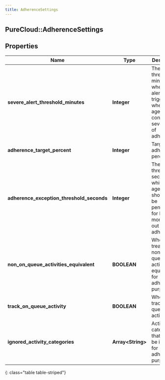 ```yaml
---
title: AdherenceSettings
---
```

## PureCloud::AdherenceSettings

## Properties

|Name | Type | Description | Notes|
|------------ | ------------- | ------------- | -------------|
| **severe_alert_threshold_minutes** | **Integer** | The threshold in minutes where an alert will be triggered when an agent is considered severely out of adherence | [optional] |
| **adherence_target_percent** | **Integer** | Target adherence percentage | [optional] |
| **adherence_exception_threshold_seconds** | **Integer** | The threshold in seconds for which agents should not be penalized for being momentarily out of adherence | [optional] |
| **non_on_queue_activities_equivalent** | **BOOLEAN** | Whether to treat all non-on-queue activities as equivalent for adherence purposes | [optional] |
| **track_on_queue_activity** | **BOOLEAN** | Whether to track on-queue activities | [optional] |
| **ignored_activity_categories** | **Array&lt;String&gt;** | Activity categories that should be ignored for adherence purposes | [optional] |
{: class="table table-striped"}


